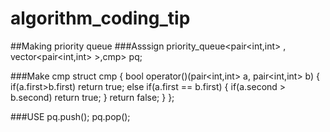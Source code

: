 # algorithm_coding_tip


##Making priority queue
###Asssign
priority_queue<pair<int,int> , vector<pair<int,int> >,cmp> pq;

###Make cmp
struct cmp {
	bool operator()(pair<int,int> a, pair<int,int> b) {
		if(a.first>b.first) return true;
		else if(a.first == b.first) {
			if(a.second > b.second) return true;
		}
		return false;
	}
};

###USE
pq.push();
pq.pop();

